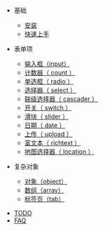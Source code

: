 - 基础

  - [安装](zh-cn/introduction/install)
  - [快速上手](zh-cn/introduction/quick-start)

* 表单项

  - [输入框（input）](zh-cn/form-items/input)
  - [计数器（ count ）](zh-cn/form-items/count)
  - [单选框（ radio ）](zh-cn/form-items/radio)
  - [选择器（ select ）](zh-cn/form-items/select)
  - [联级选择器（ cascader ）](zh-cn/form-items/cascader)
  - [开关（ switch ）](zh-cn/form-items/switch)
  - [滑块（ slider ）](zh-cn/form-items/slider)
  - [日期（ date ）](zh-cn/form-items/date)
  - [上传（ upload ）](zh-cn/form-items/upload)
  - [富文本（ richtext ）](zh-cn/form-items/richtext)
  - [地图选择器（ location ）](zh-cn/form-items/location)

* 复杂对象

  - [对象（object）](zh-cn/complexity/object)
  - [数组（array）](zh-cn/complexity/array)
  - [标签页（tab）](zh-cn/complexity/tab)

- [TODO](zh-cn/todo.md)
- [FAQ](zh-cn/faq.md)
